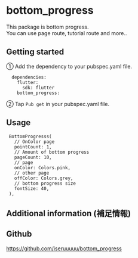 <!-- 
This README describes the package. If you publish this package to pub.dev,
this README's contents appear on the landing page for your package.

For information about how to write a good package README, see the guide for
[writing package pages](https://dart.dev/guides/libraries/writing-package-pages). 

For general information about developing packages, see the Dart guide for
[creating packages](https://dart.dev/guides/libraries/create-library-packages)
and the Flutter guide for
[developing packages and plugins](https://flutter.dev/developing-packages). 
-->

# bottom_progress

This package is bottom progress.  
You can use page route, tutorial route and more..


## Getting started 

<!-- 追加したもの -->
①
Add the dependency to your pubspec.yaml file.  
```
  dependencies:  
    flutter:  
      sdk: flutter  
    bottom_progress:   
```

②
Tap `Pub get` in your pubspec.yaml file.

## Usage 

```
 BottomProgresss(
   // OnColor page
   pointCount: 1,
   // Amount of bottom progress
   pageCount: 10,
   // page
   onColor: Colors.pink,
   // other page
   offColor: Colors.grey,
   // bottom progress size
   fontSize: 40,
 ),
```

## Additional information (補足情報)
  

## Github  
  https://github.com/iseruuuuu/bottom_progress